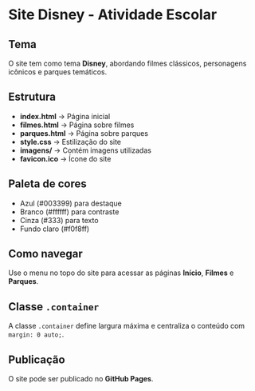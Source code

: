 # Site Disney - Atividade Escolar

## Tema
O site tem como tema **Disney**, abordando filmes clássicos, personagens icônicos e parques temáticos.

## Estrutura
- **index.html** → Página inicial
- **filmes.html** → Página sobre filmes
- **parques.html** → Página sobre parques
- **style.css** → Estilização do site
- **imagens/** → Contém imagens utilizadas
- **favicon.ico** → Ícone do site

## Paleta de cores
- Azul (#003399) para destaque
- Branco (#ffffff) para contraste
- Cinza (#333) para texto
- Fundo claro (#f0f8ff)

## Como navegar
Use o menu no topo do site para acessar as páginas **Início**, **Filmes** e **Parques**.

## Classe `.container`
A classe `.container` define largura máxima e centraliza o conteúdo com `margin: 0 auto;`.

## Publicação
O site pode ser publicado no **GitHub Pages**.

